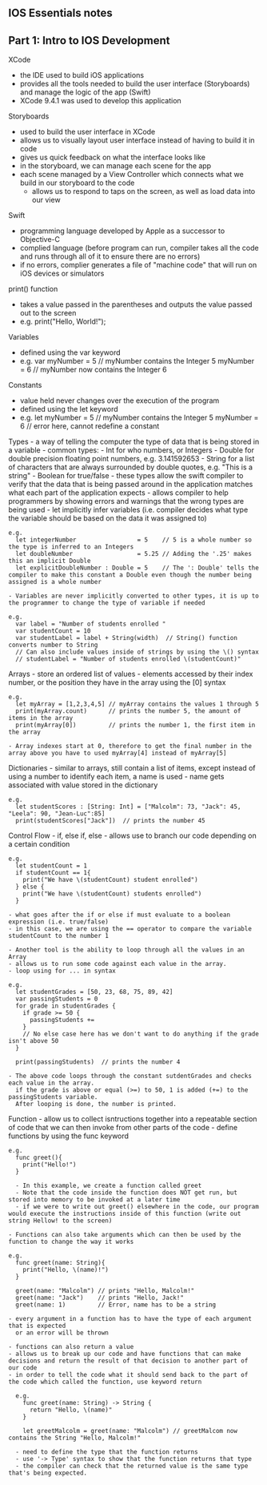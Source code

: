 ## IOS Essentials notes

## Part 1: Intro to IOS Development

XCode
  - the IDE used to build iOS applications
  - provides all the tools needed to build the user interface (Storyboards) and manage the logic of the app (Swift)
  - XCode 9.4.1 was used to develop this application
  
Storyboards
  - used to build the user interface in XCode
  - allows us to visually layout user interface instead of having to build it in code
  - gives us quick feedback on what the interface looks like
  - in the storyboard, we can manage each scene for the app
  - each scene managed by a View Controller which connects what we build in our storyboard to the code
      - allows us to respond to taps on the screen, as well as load data into our view

Swift
  - programming language developed by Apple as a successor to Objective-C
  - complied language (before program can run, compiler takes all the code and runs through all of it to ensure there are no errors)
  - if no errors, complier generates a file of "machine code" that will run on iOS devices or simulators
  
  print() function
  - takes a value passed in the parentheses and outputs the value passed out to the screen
  - e.g. print("Hello, World!");
  
  Variables
  - defined using the var keyword
  - e.g. var myNumber = 5   // myNumber contains the Integer 5
         myNumber = 6       // myNumber now contains the Integer 6
  
  Constants
  - value held never changes over the execution of the program
  - defined using the let keyword
  - e.g. let myNumber = 5   // myNumber contains the Integer 5
         myNumber = 6       // error here, cannot redefine a constant
  
  Types
    - a way of telling the computer the type of data that is being stored in a variable
    - common types:
        - Int for who numbers, or Integers
        - Double for double precision floating point numbers, e.g. 3.141592653
        - String for a list of characters that are always surrounded by double quotes, e.g. "This is a string"
        - Boolean for true/false
    - these types allow the swift compiler to verify that the data that is being passed around in the application matches what each part of the application expects
    - allows compiler to help programmers by showing errors and warnings that the wrong types are being used
    - let implicitly infer variables (i.e. compiler decides what type the variable should be based on the data it was assigned to)
    
    e.g. 
      let integerNumber                 = 5    // 5 is a whole number so the type is inferred to an Integers
      let doubleNumber                  = 5.25 // Adding the '.25' makes this an implicit Double
      let explicitDoubleNumber : Double = 5    // The ': Double' tells the compiler to make this constant a Double even though the number being assigned is a whole number
      
    - Variables are never implicitly converted to other types, it is up to the programmer to change the type of variable if needed
    
    e.g. 
      var label = "Number of students enrolled "
      var studentCount = 10
      var studentLabel = label + String(width)  // String() function converts number to String
      // Can also include values inside of strings by using the \() syntax
      // studentLabel = "Number of students enrolled \(studentCount)"
  
  Arrays
    - store an ordered list of values
    - elements accessed by their index number, or the position they have in the array using the [0] syntax
    
    e.g.
      let myArray = [1,2,3,4,5] // myArray contains the values 1 through 5
      print(myArray.count)      // prints the number 5, the amount of items in the array
      print(myArray[0])         // prints the number 1, the first item in the array
      
    - Array indexes start at 0, therefore to get the final number in the array above you have to used myArray[4] instead of myArray[5]
    
  Dictionaries
    - similar to arrays, still contain a list of items, except instead of using a number to identify each item, a name is used
    - name gets associated with value stored in the dictionary
    
    e.g.
      let studentScores : [String: Int] = ["Malcolm": 73, "Jack": 45, "Leela": 90, "Jean-Luc":85]
      print(studentScores["Jack"])  // prints the number 45
      
  Control Flow
    - if, else if, else
    - allows use to branch our code depending on a certain condition
    
    e.g. 
      let studentCount = 1
      if studentCount == 1{
        print("We have \(studentCount) student enrolled")
      } else {
        print("We have \(studentCount) students enrolled")
      }
      
    - what goes after the if or else if must evaluate to a boolean expression (i.e. true/false)
    - in this case, we are using the == operator to compare the variable studentCount to the number 1
    
    - Another tool is the ability to loop through all the values in an Array
    - allows us to run some code against each value in the array. 
    - loop using for ... in syntax
    
    e.g. 
      let studentGrades = [50, 23, 68, 75, 89, 42]
      var passingStudents = 0
      for grade in studentGrades {
        if grade >= 50 {
          passingStudents += 
        }
        // No else case here has we don't want to do anything if the grade isn't above 50
      }
      
      print(passingStudents)  // prints the number 4
      
    - The above code loops through the constant sutdentGrades and checks each value in the array.
      if the grade is above or equal (>=) to 50, 1 is added (+=) to the passingStudents variable.
      After looping is done, the number is printed.
      
  Function
    - allow us to collect isntructions together into a repeatable section of code that we can then invoke from other parts of the code
    - define functions by using the func keyword
    
    e.g.
      func greet(){
        print("Hello!")
      }
      
      - In this example, we create a function called greet
      - Note that the code inside the function does NOT get run, but stored into memory to be invoked at a later time
      - if we were to write out greet() elsewhere in the code, our program would execute the instructions inside of this function (write out string Hellow! to the screen)
    
    - Functions can also take arguments which can then be used by the function to change the way it works
    
    e.g. 
      func greet(name: String){
        print("Hello, \(name)!")
      }
      
      greet(name: "Malcolm") // prints "Hello, Malcolm!"
      greet(name: "Jack")    // prints "Hello, Jack!"
      greet(name: 1)         // Error, name has to be a string
      
    - every argument in a function has to have the type of each argument that is expected 
      or an error will be thrown
      
    - functions can also return a value
    - allows us to break up our code and have functions that can make decisions and return the result of that decision to another part of our code 
    - in order to tell the code what it should send back to the part of the code which called the function, use keyword return
    
      e.g. 
        func greet(name: String) -> String {
          return "Hello, \(name)"
        }
        
        let greetMalcolm = greet(name: "Malcolm") // greetMalcom now contains the String "Hello, Malcolm!"
      
      - need to define the type that the function returns
      - use '-> Type' syntax to show that the function returns that type
      - the compiler can check that the returned value is the same type that's being expected.
    
  
  
  
  
  
  
  
  
  
  
  
  
  
  
  
  
  
  
  
  
  
  
  
  
  
  
  
  
  
  